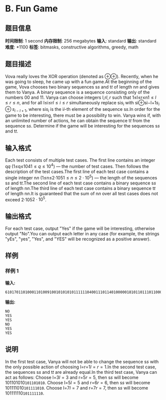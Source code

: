 # B. Fun Game

## 题目信息

**时间限制**: 1 second
**内存限制**: 256 megabytes
**输入**: standard
**输出**: standard
**难度**: *1100
**标签**: bitmasks, constructive algorithms, greedy, math

## 题目描述

Vova really loves the XOR operation (denoted as ⊕$\oplus$). Recently, when he was going to sleep, he came up with a fun game.At the beginning of the game, Vova chooses two binary sequences s$s$ and t$t$ of length n$n$ and gives them to Vanya. A binary sequence is a sequence consisting only of the numbers 0$0$ and 1$1$. Vanya can choose integers l,r$l, r$ such that 1≤l≤r≤n$1 \leq l \leq r \leq n$, and for all l≤i≤r$l \leq i \leq r$ simultaneously replace si$s_i$ with si⊕si−l+1$s_i \oplus s_{i - l + 1}$, where si$s_i$ is the i$i$-th element of the sequence s$s$.In order for the game to be interesting, there must be a possibility to win. Vanya wins if, with an unlimited number of actions, he can obtain the sequence t$t$ from the sequence s$s$. Determine if the game will be interesting for the sequences s$s$ and t$t$.

## 输入格式

Each test consists of multiple test cases. The first line contains an integer q$q$ (1≤q≤104$1 \le q \le 10^{4}$) — the number of test cases. Then follows the description of the test cases.The first line of each test case contains a single integer n$n$ (1≤n≤2⋅105$1 \leq n \leq 2 \cdot 10^5$) — the length of the sequences s$s$ and t$t$.The second line of each test case contains a binary sequence s$s$ of length n$n$.The third line of each test case contains a binary sequence t$t$ of length n$n$.It is guaranteed that the sum of n$n$ over all test cases does not exceed 2⋅105$2 \cdot 10^5$.

## 输出格式

For each test case, output "Yes" if the game will be interesting, otherwise output "No".You can output each letter in any case (for example, the strings "yEs", "yes", "Yes", and "YES" will be recognized as a positive answer).

## 样例

### 样例 1

**输入:**
```
6101701101000110100910010101010111111040011101140100000181011011101100000
```

**输出:**
```
NO
YES
YES
NO
YES
YES
```

## 说明

In the first test case, Vanya will not be able to change the sequence s$s$ with the only possible action of choosing l=r=1$l = r = 1$.In the second test case, the sequences s$s$ and t$t$ are already equal.In the third test case, Vanya can act as follows: Choose l=3$l = 3$ and r=5$r = 5$, then s$s$ will become 101101010$\mathtt{101101010}$. Choose l=5$l = 5$ and r=6$r = 6$, then s$s$ will become 101111010$\mathtt{101111010}$. Choose l=7$l = 7$ and r=7$r = 7$, then s$s$ will become 101111110$\mathtt{101111110}$.
